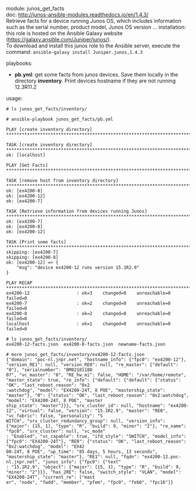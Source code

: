 module: junos_get_facts  
doc: http://junos-ansible-modules.readthedocs.io/en/1.4.3/  
Retrieve facts for a device running Junos OS, which includes information such as the serial number, product model, Junos OS version ... 
installation: this role is hosted on the Ansible Galaxy website (https://galaxy.ansible.com/Juniper/junos/).  
To download and install this junos role to the Ansible server, execute the command: ```ansible-galaxy install Juniper.junos,1.4.3```  

playbooks: 
- **pb.yml**: get some facts from junos devices.  Save them locally in the directory **inventory**. Print devices hostname if they are not running 12.3R11.2

usage: 
```
# ls junos_get_facts/inventory/
```
```
# ansible-playbook junos_get_facts/pb.yml 

PLAY [create inventory directory] ****************************************************************************************************************************************

TASK [create inventory directory] ****************************************************************************************************************************************
ok: [localhost]

PLAY [Get Facts] *********************************************************************************************************************************************************

TASK [remove host from inventory directory] ******************************************************************************************************************************
ok: [ex4200-8]
ok: [ex4200-12]
ok: [ex4200-7]

TASK [Retrieve information from devices running Junos] *******************************************************************************************************************
ok: [ex4200-7]
ok: [ex4200-8]
ok: [ex4200-12]

TASK [Print some facts] **************************************************************************************************************************************************
skipping: [ex4200-7]
skipping: [ex4200-8]
ok: [ex4200-12] => {
    "msg": "device ex4200-12 runs version 15.1R2.9"
}

PLAY RECAP ***************************************************************************************************************************************************************
ex4200-12                  : ok=3    changed=0    unreachable=0    failed=0   
ex4200-7                   : ok=2    changed=0    unreachable=0    failed=0   
ex4200-8                   : ok=2    changed=0    unreachable=0    failed=0   
localhost                  : ok=1    changed=0    unreachable=0    failed=0   
```
```
# ls junos_get_facts/inventory/
ex4200-12-facts.json  ex4200-8-facts.json  newname-facts.json
```
```
# more junos_get_facts/inventory/ex4200-12-facts.json 
{"domain": "poc-nl.jnpr.net", "hostname_info": {"fpc0": "ex4200-12"}, "version_RE1": null, "version_RE0": null, "re_master": {"default": "0"}, "serialnumber": "BM02101180
07", "vc_master": "0", "RE_hw_mi": false, "HOME": "/var/home/remote", "master_state": true, "re_info": {"default": {"default": {"status": "OK", "last_reboot_reason": "0x2
:watchdog", "model": "EX4200-24T, 8 POE", "mastership_state": "master"}, "0": {"status": "OK", "last_reboot_reason": "0x2:watchdog", "model": "EX4200-24T, 8 POE", "master
ship_state": "master"}}}, "srx_cluster_id": null, "hostname": "ex4200-12", "virtual": false, "version": "15.1R2.9", "master": "RE0", "vc_fabric": false, "personality": "S
WITCH", "srx_cluster_redundancy_group": null, "version_info": {"major": [15, 1], "type": "R", "build": 9, "minor": "2"}, "re_name": "fpc0", "srx_cluster": null, "vc_mode"
: "Enabled", "vc_capable": true, "ifd_style": "SWITCH", "model_info": {"fpc0": "EX4200-24T"}, "RE0": {"status": "OK", "last_reboot_reason": "0x2:watchdog", "model": "EX42
00-24T, 8 POE", "up_time": "85 days, 5 hours, 13 seconds", "mastership_state": "master"}, "RE1": null, "fqdn": "ex4200-12.poc-nl.jnpr.net", "junos_info": {"fpc0": {"text"
: "15.1R2.9", "object": {"major": [15, 1], "type": "R", "build": 9, "minor": "2"}}}, "has_2RE": false, "switch_style": "VLAN", "model": "EX4200-24T", "current_re": ["mast
er", "node", "fwdd", "member", "pfem", "fpc0", "feb0", "fpc16"]}

```
